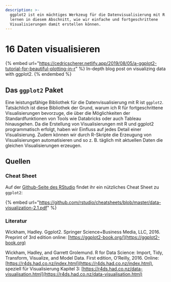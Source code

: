 ```yaml
---
description: >-
  ggplot2 ist ein mächtiges Werkzeug für die Datenvisualisierung mit R. Wir
  lernen in diesem Abschnitt, wie wir einfache und fortgeschrittene
  Visualisierungen damit erstellen können.
---
```


# 16 Daten visualisieren

{% embed url="https://cedricscherer.netlify.app/2019/08/05/a-ggplot2-tutorial-for-beautiful-plotting-in-r" %}
In-depth blog post on visualizing data with ggplot2.
{% endembed %}

## Das `ggplot2` Paket

Eine leistungsfähige Bibliothek für die Datenvisualisierung mit R ist `ggplot2`. Tatsächlich ist diese Bibliothek der Grund, warum ich R für fortgeschrittene Visualisierungen bevorzuge, die über die Möglichkeiten der Standardfunktionen von Tools wie Databricks oder auch Tableau hinausgehen. Da die Erstellung von Visualisierungen mit R und ggplot2 programmatisch erfolgt, haben wir Einfluss auf jedes Detail einer Visualisierung. Zudem können wir durch R-Skripte die Erzeugung von Visualisierungen automatisieren und so z. B. täglich mit aktuellen Daten die gleichen Visualisierungen erzeugen.

## Quellen

### Cheat Sheet

Auf der [Github-Seite des RStudio](https://github.com/rstudio/cheatsheets/raw/master/data-visualization.pdf) findet ihr ein nützliches Cheat Sheet zu `ggplot2`:

{% embed url="https://github.com/rstudio/cheatsheets/blob/master/data-visualization-2.1.pdf" %}

### Literatur

Wickham, Hadley. Ggplot2. Springer Science+Business Media, LLC, 2016. Preprint of 3rd edition online: [https://ggplot2-book.org/](https://ggplot2-book.org)

Wickham, Hadley, and Garrett Grolemund. R for Data Science: Import, Tidy, Transform, Visualize, and Model Data. First edition, O’Reilly, 2016. Online: [https://r4ds.had.co.nz/index.html](https://r4ds.had.co.nz/index.html), speziell für Visualisierung Kapitel 3: [https://r4ds.had.co.nz/data-visualisation.html](https://r4ds.had.co.nz/data-visualisation.html)

